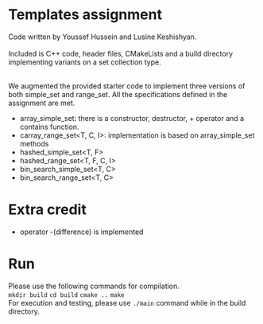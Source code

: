 # Templates assignment

Code written by Youssef Hussein and Lusine Keshishyan.<br/>
<br/>
Included is C++ code, header files, CMakeLists and a build directory implementing variants on a set collection type.<br/>
<br/>

We augmented the provided starter code to implement three versions of both simple_set and range_set. All the specifications defined in the assignment are met.

* array_simple_set<T>: there is a constructor, destructor, + operator and a contains function.
* carray_range_set<T, C, I>: implementation is based on array_simple_set methods
* hashed_simple_set<T, F>
* hashed_range_set<T, F, C, I>
* bin_search_simple_set<T, C>
* bin_search_range_set<T, C>

# Extra credit

* operator -(difference) is implemented

# Run

Please use the following commands for compilation.<br/>
`mkdir build`
`cd build`
`cmake ..`
`make`
<br/>
For execution and testing, please use `./main` command while in the build directory.
